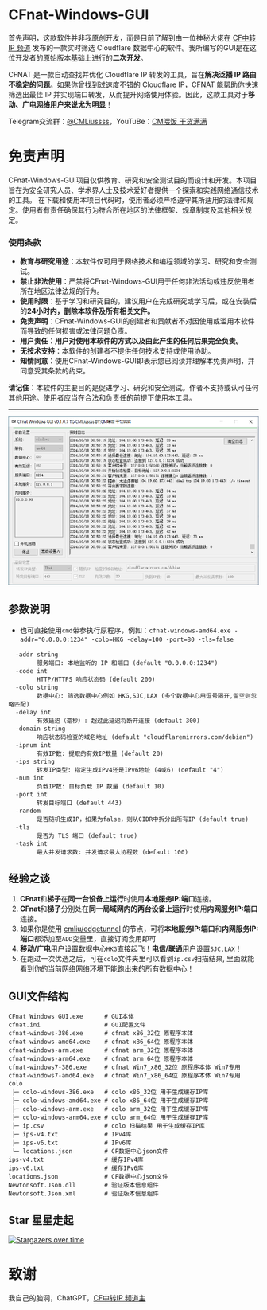 # CFnat-Windows-GUI
首先声明，这款软件并非我原创开发，而是目前了解到由一位神秘大佬在 [CF中转IP 频道](https://t.me/CF_NAT/38840) 发布的一款实时筛选 Cloudflare 数据中心的软件。我所编写的GUI是在这位开发者的原始版本基础上进行的**二次开发**。

CFNAT 是一款自动查找并优化 Cloudflare IP 转发的工具，旨在**解决泛播 IP 路由不稳定的问题**。如果你曾找到过速度不错的 Cloudflare IP，CFNAT 能帮助你快速筛选出最佳 IP 并实现端口转发，从而提升网络使用体验。因此，这款工具对于**移动、广电网络用户来说尤为明显**！

Telegram交流群：[@CMLiussss](https://t.me/CMLiussss)，YouTuBe：[CM喂饭 干货满满](https://www.youtube.com/@CMLiussss)

# 免责声明
CFnat-Windows-GUI项目仅供教育、研究和安全测试目的而设计和开发。本项目旨在为安全研究人员、学术界人士及技术爱好者提供一个探索和实践网络通信技术的工具。
在下载和使用本项目代码时，使用者必须严格遵守其所适用的法律和规定。使用者有责任确保其行为符合所在地区的法律框架、规章制度及其他相关规定。

### 使用条款

- **教育与研究用途**：本软件仅可用于网络技术和编程领域的学习、研究和安全测试。
- **禁止非法使用**：严禁将CFnat-Windows-GUI用于任何非法活动或违反使用者所在地区法律法规的行为。
- **使用时限**：基于学习和研究目的，建议用户在完成研究或学习后，或在安装后的**24小时内，删除本软件及所有相关文件。**
- **免责声明**：CFnat-Windows-GUI的创建者和贡献者不对因使用或滥用本软件而导致的任何损害或法律问题负责。
- **用户责任**：**用户对使用本软件的方式以及由此产生的任何后果完全负责。**
- **无技术支持**：本软件的创建者不提供任何技术支持或使用协助。
- **知情同意**：使用CFnat-Windows-GUI即表示您已阅读并理解本免责声明，并同意受其条款的约束。

**请记住**：本软件的主要目的是促进学习、研究和安全测试。作者不支持或认可任何其他用途。使用者应当在合法和负责任的前提下使用本工具。

---

![GUI](./gui.png)

## 参数说明
- 也可直接使用`cmd`带参执行原程序，例如：`cfnat-windows-amd64.exe -addr="0.0.0.0:1234" -colo=HKG -delay=100 -port=80 -tls=false`
```
  -addr string
        服务端口: 本地监听的 IP 和端口 (default "0.0.0.0:1234")
  -code int
        HTTP/HTTPS 响应状态码 (default 200)
  -colo string
        数据中心: 筛选数据中心例如 HKG,SJC,LAX (多个数据中心用逗号隔开,留空则忽略匹配)
  -delay int
        有效延迟（毫秒）: 超过此延迟将断开连接 (default 300)
  -domain string
        响应状态码检查的域名地址 (default "cloudflaremirrors.com/debian")
  -ipnum int
        有效IP数: 提取的有效IP数量 (default 20)
  -ips string
        转发IP类型: 指定生成IPv4还是IPv6地址 (4或6) (default "4")
  -num int
        负载IP数: 目标负载 IP 数量 (default 10)
  -port int
        转发目标端口 (default 443)
  -random
        是否随机生成IP，如果为false，则从CIDR中拆分出所有IP (default true)
  -tls
        是否为 TLS 端口 (default true)
  -task int
        最大并发请求数: 并发请求最大协程数 (default 100)
```

## 经验之谈
1. **CFnat**和**梯子**在**同一台设备上运行**时使用**本地服务IP:端口**连接。
2. **CFnat**和**梯子**分别处在**同一局域网内的两台设备上运行**时使用**内网服务IP:端口**连接。
3. 如果你是使用 [cmliu/edgetunnel](https://github.com/cmliu/edgetunnel) 的节点，可将**本地服务IP:端口**和**内网服务IP:端口**都添加至`ADD`变量里，直接订阅食用即可
4. **移动/广电**用户设置数据中心`HKG`直接起飞！**电信/联通**用户设置`SJC,LAX`！
5. 在跑过一次优选之后，可在`colo`文件夹里可以看到`ip.csv`扫描结果, 里面就能看到你的当前网络网络环境下能跑出来的所有数据中心！

## GUI文件结构
```shell
CFnat Windows GUI.exe      # GUI本体
cfnat.ini                  # GUI配置文件
cfnat-windows-386.exe      # cfnat x86_32位 原程序本体
cfnat-windows-amd64.exe    # cfnat x86_64位 原程序本体
cfnat-windows-arm.exe      # cfnat arm_32位 原程序本体
cfnat-windows-arm64.exe    # cfnat arm_64位 原程序本体
cfnat-windows7-386.exe     # cfnat Win7_x86_32位 原程序本体 Win7专用
cfnat-windows7-amd64.exe   # cfnat Win7_x86_64位 原程序本体 Win7专用
colo
 ├─ colo-windows-386.exe   # colo x86_32位 用于生成缓存IP库
 ├─ colo-windows-amd64.exe # colo x86_64位 用于生成缓存IP库
 ├─ colo-windows-arm.exe   # colo arm_32位 用于生成缓存IP库
 ├─ colo-windows-arm64.exe # colo arm_64位 用于生成缓存IP库
 ├─ ip.csv                 # colo 扫描结果 用于生成缓存IP库
 ├─ ips-v4.txt             # IPv4库
 ├─ ips-v6.txt             # IPv6库
 └─ locations.json         # CF数据中心json文件
ips-v4.txt                 # 缓存IPv4库
ips-v6.txt                 # 缓存IPv6库
locations.json             # CF数据中心json文件
Newtonsoft.Json.dll        # 验证版本信息组件
Newtonsoft.Json.xml        # 验证版本信息组件
```

## Star 星星走起
[![Stargazers over time](https://starchart.cc/cmliu/CFnat-Windows-GUI.svg?variant=adaptive)](https://starchart.cc/cmliu/CFnat-Windows-GUI)

# 致谢
我自己的脑洞，ChatGPT，[CF中转IP 频道主](https://t.me/CF_NAT/38840)
